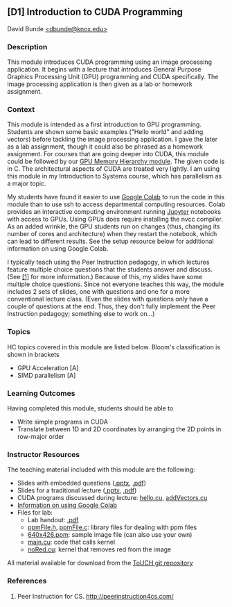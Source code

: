 ## [D1] Introduction to CUDA Programming
David Bunde [\<dbunde@knox.edu\>](mailto:dbunde@knox.edu)

### Description

This module introduces CUDA programming using an image processing application. 
It begins with a lecture that introduces General Purpose Graphics
Processing Unit (GPU) programming and CUDA specifically.
The image processing application is then given as a lab or homework assignment.

### Context

This module is intended as a first introduction to GPU programming.
Students are shown some basic examples ("Hello world" and adding
vectors) before tackling the image processing application.
I gave the later as a lab assignment, though it could also be phrased
as a homework assignment.
For courses that are going deeper into CUDA, this module could be
followed by our [GPU Memory Hierarchy module](../../Architecture/gpu_memory_hierarchy).
The given code is in C.
The architectural aspects of CUDA are treated very lightly.
I am using this module in my Introduction to Systems course, which has
parallelism as a major topic.

My students have found it easier to use 
[Google Colab](https://colab.research.google.com) to run the code in
this module than to use ssh to access departmental computing
resources.
Colab provides an interactive computing environment running
[Jupyter](https://jupyter.org/) notebooks with access to GPUs.
Using GPUs does require installing the nvcc compiler.
As an added wrinkle, the GPU students run on changes (thus, changing
its number of cores and architecture) when they restart
the notebook, which can lead to different results.
See the setup resource below for additional information on using
Google Colab.

I typically teach using the Peer Instruction pedagogy, in which
lectures feature multiple choice questions that the students answer
and discuss.
(See [[1]](#pi4cs) for more information.)
Because of this, my slides have some multiple choice questions.
Since not everyone teaches this way, the module includes 2 sets of
slides, one with questions and one for a more conventional
lecture class.
(Even the slides with questions only have a couple of questions at the
 end.
 Thus, they don't fully implement the Peer Instruction pedagogy;
 something else to work on...)

### Topics

HC topics covered in this module are listed below. Bloom's classification is shown in brackets

  * GPU Acceleration [A]
  * SIMD parallelism [A]

### Learning Outcomes

Having completed this module, students should be able to 

  * Write simple programs in CUDA
  * Translate between 1D and 2D coordinates by arranging the 2D points
    in row-major order

### Instructor Resources

The teaching material included with this module are the following:

  * Slides with embedded questions
    ([.pptx](./lecture_slides_pi.pptx), [.pdf](./lecture_slides_pi.pdf))
  * Slides for a traditional lecture
    ([.pptx](./lecture_slides.pptx), [.pdf](./lecture_slides.pdf))
  * CUDA programs discussed during lecture:
    [hello.cu](./hello.cu), [addVectors.cu](./addVectors.cu)
  * [Information on using Google Colab](../../Architecture/gpu_memory_hierarchy/colab.md)
  * Files for lab:
    * Lab handout: [.pdf](./lab.pdf)
    * [ppmFile.h](./ppmFile.h), [ppmFile.c](./ppmFile.c): library
    files for dealing with ppm files
    * [640x426.ppm](./640x426.ppm): sample image file (can also use your own)
    * [main.cu](./main.cu): code that calls kernel
    * [noRed.cu](./noRed.cu): kernel that removes red from the image

All material available for download from the [ToUCH git repository](https://github.com/TeachingUndergradsCHC/modules.git)  

### References 

1. <a name="pi4cs"></a>Peer Instruction for CS. <http://peerinstruction4cs.com/>
